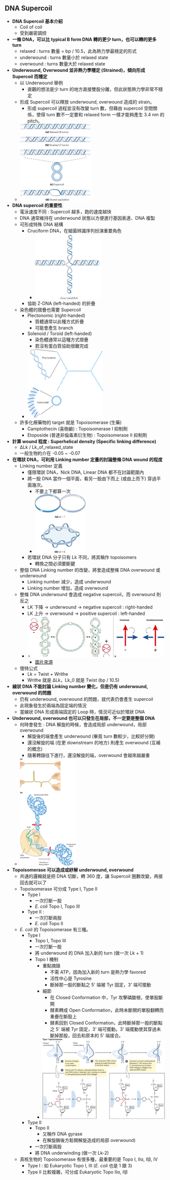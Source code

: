 ## DNA Supercoil

- **DNA Supercoil 基本介紹**
  - Coil of coil
  - 受到嚴密調控
- **一條 DNA，可以比 typical B form DNA 轉的更少 turn，也可以轉的更多 turn**
  - relaxed : turns 數量 = bp / 10.5，此為熱力學最穩定的形式
  - underwound : turns 數量小於 relaxed state
  - overwound : turns 數量大於 relaxed state
- **Underwound, Overwound 並非熱力學穩定 (Strained)，傾向形成 Supercoil 而穩定**
  - 以 Underwound 舉例
    - 直觀的想法是少 turn 的地方直接雙股分離，但此狀態熱力學非常不穩定
  - 形成 Supercoil 可以釋放 underwound, overwound 造成的 strain。
    - 形成 supercoil 過程並沒有改變 turn 數，但藉由 supercoil 空間關係，使得 turn 數不一定要和 relaxed form 一樣才能夠產生 3.4 nm 的 pitch。
  - <img src="images/image-20210514013537174.png" alt="image-20210514013537174" style="zoom:25%;" />
- **DNA supercoil 的重要性**
  - 電泳速度不同 : Supercoil 越多，跑的速度越快
  - DNA 通常維持在 underwound 狀態以方便進行基因表達、DNA 複製
  - 可形成特殊 DNA 結構
    - Cruciform DNA，在細菌辨識序列扮演重要角色
      - <img src="images/image-20210514013748621.png" alt="image-20210514013748621" style="zoom:25%;" />
    - 協助 Z-DNA (left-handed) 的折疊
  - 染色體的摺疊也需要 Supercoil
    - Plectonomic (right-handed)
      - 質體通常以此種方式折疊
      - 可能會產生 branch
    - Solenoid / Toroid (left-handed)
      - 染色體通常以這種方式摺疊
      - 若沒有蛋白質協助很難完成
    - <img src="images/image-20210514013957766.png" alt="image-20210514013957766" style="zoom: 25%;" />
  - 許多化療藥物的 target 就是 Topoisomerase (生藥)
    - Camptothecin (喜樹鹼) : Topoisomerase I 抑制劑
    - Etoposide (普達非倫毒素衍生物) : Topoisomerase II 抑制劑
- **計算 wound 程度 : Superhelical density (Specific linking difference)**
  - ∆Lk / Lk_of_relaxed_state
  - 一般生物約介在 -0.05 ~ -0.07
- **在環狀 DNA，可利用 Linking number 定量的討論整條 DNA wound 的程度**
  - Linking number 定義
    - 僅限環狀 DNA，Nick DNA, Linear DNA 都不在討論範圍內
    - 將一股 DNA 當作一個平面，看另一股由下而上 (或由上而下) 穿過平面幾次。
      - 不要上下都算一次
      - <img src="images/image-20210514013605667.png" alt="image-20210514013605667" style="zoom:25%;" />
    - 若環狀 DNA 分子只有 Lk 不同，將其稱作 topoisomers
      - 轉換之間必須要斷鍵
  - 整個 DNA Linking number 的改變，將會造成整條 DNA overwound 或 underwound
    - Linking number 減少，造成 underwound
    - Linking number 增加，造成 overwound
  - 整條 DNA underwound 會造成 negative supercoil，而 overwound 則反之
    - LK 下降 → underwound → negative supercoil : right-handed
    - LK 上升 → overwound → positive supercoil : left-handed
    - ![Supercoiling: its handedness and sign. (A) Negatively supercoiled DNA... |  Download Scientific Diagram](images/Supercoiling-its-handedness-and-sign-A-Negatively-supercoiled-DNA-left-loses.png)
      - [圖片來源](https://www.researchgate.net/figure/Supercoiling-its-handedness-and-sign-A-Negatively-supercoiled-DNA-left-loses_fig2_5946489)
  - 懷特公式
    - Lk = Twist + Writhe
    - Writhe 就是 ∆Lk，Lk_0 就是 Twist (bp / 10.5)
- **線狀 DNA 不能討論 Linking number 變化，但是仍有 underwound, overwound 的問題**
  - 仍有 underwound, overwound 的問題，就代表仍會產生 supercoil
  - 此現象發生於兩端為固定端的情況
  - 當線狀 DNA 形成兩端固定的 Loop 時，情況可近似於環狀 DNA
- **Underwound, overwound 也可以只發生在局部，不一定要是整個 DNA**
  - 何時會發生 : DNA 解旋的時候，會造成局部 underwound，局部 overwound 
    - 解旋後的端會產生 underwound (畢竟 turn 數較少，比較好分開)
    - 還沒解旋的端 (在更 downstream 的地方) 則產生 overwound (互補的概念)
    - 隨著轉錄往下進行，還沒解旋的端，overwound 會越來越嚴重
  - <img src="images/image-20210514004359793.png" alt="image-20210514004359793" style="zoom: 33%;" />
- **Topoisomerase 可以造成或紓解 underwound, overwound**
  - 共通的邏輯就是把 DNA 切斷，轉 360 度，讓 Supercoil 圈數改變，再接回去就可以了
  - Topoisomerase 可分成 Type I, Type II
    - Type I
      - 一次打斷一股
      - *E. coli* Topo I, Topo III
    - Type II :
      - 一次打斷兩股
      - *E. coli* Topo II
  - *E. coli* 的 Topoisomerase 有三種。
    - Type I
      - Topo I, Topo III
      - 一次打斷一股
      - 將 underwound 的 DNA 加入新的 turn (做一次 Lk + 1)
      - Topo I 機制
        - 重點摘錄
          - 不需 ATP，因為加入新的 turn 是熱力學 favored
          - 活性中心是 Tyrosine
          - 斷掉那一股的斷點之 5' 端被 Tyr 固定，3' 端可擺動
        - 細節
          - 在 Closed Conformation 中，Tyr 攻擊磷酸根，使單股斷開
          - 酵素轉成 Open Conformation，此時未斷開的單股翻轉而重疊在斷股上
          - 酵素回到 Closed Conformation，此時斷掉那一股的斷點之 5' 端被 Tyr 固定，3' 端可擺動。3' 端擺動使其穿過未斷掉那股，回去和原本的 5' 端接合。
        - <img src="images/image-20210514013820986.png" alt="image-20210514013820986" style="zoom:50%;" />
    - Type II
      - Topo II
        - 又稱作 DNA gyrase
        - 在解旋酶後方鬆開解旋造成的局部 overwound)
      - 一次打斷兩股
      - 將 DNA underwinding (做一次 Lk-2)
  - 真核生物的 Topoisomerase 有很多種，最重要的是 Topo I, IIα, IIβ, IV
    - Type I : 如 Eukaryotic Topo I, III (*E. coli* 也是 1 跟 3)
    - Type II 比較複雜，可分成 Eukaryotic Topo IIα, IIβ